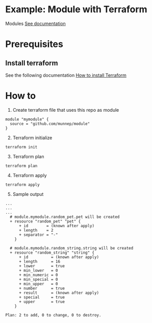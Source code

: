 # Example: Module with Terraform

Modules [See documentation](https://www.terraform.io/docs/language/modules/sources.html) 


# Prerequisites

## Install terraform  
See the following documentation [How to install Terraform](https://learn.hashicorp.com/tutorials/terraform/install-cli)

# How to

1. Create terraform file that uses this repo as module
```
module "mymodule" {
  source = "github.com/munnep/module"
}
```
2. Terraform initialize
```
terraform init
```
3. Terraform plan
```
terraform plan
```
4. Terraform apply
```
terraform apply
```
5. Sample output
```
...
...
...
  # module.mymodule.random_pet.pet will be created
  + resource "random_pet" "pet" {
      + id        = (known after apply)
      + length    = 2
      + separator = "-"
    }

  # module.mymodule.random_string.string will be created
  + resource "random_string" "string" {
      + id          = (known after apply)
      + length      = 16
      + lower       = true
      + min_lower   = 0
      + min_numeric = 0
      + min_special = 0
      + min_upper   = 0
      + number      = true
      + result      = (known after apply)
      + special     = true
      + upper       = true
    }

Plan: 2 to add, 0 to change, 0 to destroy.
```

